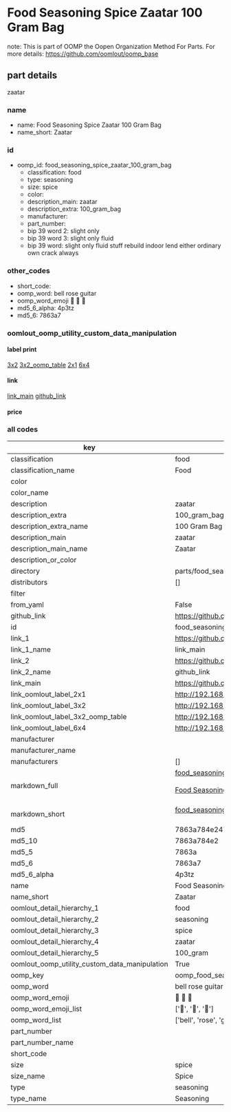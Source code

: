 # Food Seasoning Spice Zaatar 100 Gram Bag  

note: This is part of OOMP the Oopen Organization Method For Parts. For more details: https://github.com/oomlout/oomp_base

##  part details



zaatar

### name
* name: Food Seasoning Spice Zaatar 100 Gram Bag
* name_short: Zaatar
### id
* oomp_id: food_seasoning_spice_zaatar_100_gram_bag
  * classification: food
  * type: seasoning
  * size: spice
  * color: 
  * description_main: zaatar
  * description_extra: 100_gram_bag
  * manufacturer: 
  * part_number: 
  * bip 39 word 2: slight only
  * bip 39 word 3: slight only fluid
  * bip 39 word: slight only fluid stuff rebuild indoor lend either ordinary own crack always

### other_codes
* short_code: 
* oomp_word: bell rose guitar
* oomp_word_emoji :bell: :rose: :guitar:
* md5_6_alpha: 4p3tz
* md5_6: 7863a7






### oomlout_oomp_utility_custom_data_manipulation
#### label print
[3x2](http://192.168.1.245:1112/?label=oomp%204p3tz)
[3x2_oomp_table](http://192.168.1.107:1112/?label=oomp%204p3tz)
[2x1](http://192.168.1.242:1112/?label=oomp%204p3tz)
[6x4](http://192.168.1.55:1112/?label=oomp%204p3tz)    

#### link

[link_main](https://github.com/oomlout/oomlout_oomp_current_version_messy/tree/main/parts/food_seasoning_spice_zaatar_100_gram_bag) [github_link](https://github.com/oomlout/oomlout_oomp_part_src/tree/main/parts/food_seasoning_spice_zaatar_100_gram_bag)                             

#### price







### all codes 
| key | value |  
| --- | --- |  
| classification | food |  
| classification_name | Food |  
| color |  |  
| color_name |  |  
| description | zaatar |  
| description_extra | 100_gram_bag |  
| description_extra_name | 100 Gram Bag |  
| description_main | zaatar |  
| description_main_name | Zaatar |  
| description_or_color |   |  
| directory | parts/food_seasoning_spice_zaatar_100_gram_bag |  
| distributors | [] |  
| filter |  |  
| from_yaml | False |  
| github_link | https://github.com/oomlout/oomlout_oomp_part_src/tree/main/parts/food_seasoning_spice_zaatar_100_gram_bag |  
| id | food_seasoning_spice_zaatar_100_gram_bag |  
| link_1 | https://github.com/oomlout/oomlout_oomp_current_version_messy/tree/main/parts/food_seasoning_spice_zaatar_100_gram_bag |  
| link_1_name | link_main |  
| link_2 | https://github.com/oomlout/oomlout_oomp_part_src/tree/main/parts/food_seasoning_spice_zaatar_100_gram_bag |  
| link_2_name | github_link |  
| link_main | https://github.com/oomlout/oomlout_oomp_current_version_messy/tree/main/parts/food_seasoning_spice_zaatar_100_gram_bag |  
| link_oomlout_label_2x1 | http://192.168.1.242:1112/?label=oomp%204p3tz |  
| link_oomlout_label_3x2 | http://192.168.1.245:1112/?label=oomp%204p3tz |  
| link_oomlout_label_3x2_oomp_table | http://192.168.1.107:1112/?label=oomp%204p3tz |  
| link_oomlout_label_6x4 | http://192.168.1.55:1112/?label=oomp%204p3tz |  
| manufacturer |  |  
| manufacturer_name |  |  
| manufacturers | [] |  
| markdown_full | [food_seasoning_spice_zaatar_100_gram_bag](https://github.com/oomlout/oomlout_oomp_current_version_messy/tree/main/parts/food_seasoning_spice_zaatar_100_gram_bag)<br>[](https://github.com/oomlout/oomlout_oomp_current_version_messy/tree/main/parts/food_seasoning_spice_zaatar_100_gram_bag)<br>[Food Seasoning Spice Zaatar 100 Gram Bag](https://github.com/oomlout/oomlout_oomp_current_version_messy/tree/main/parts/food_seasoning_spice_zaatar_100_gram_bag)<br><br> |  
| markdown_short | [food_seasoning_spice_zaatar_100_gram_bag](https://github.com/oomlout/oomlout_oomp_current_version_messy/tree/main/parts/food_seasoning_spice_zaatar_100_gram_bag)<br><br> |  
| md5 | 7863a784e2470ffdcc59ad78b366c65d |  
| md5_10 | 7863a784e2 |  
| md5_5 | 7863a |  
| md5_6 | 7863a7 |  
| md5_6_alpha | 4p3tz |  
| name | Food Seasoning Spice Zaatar 100 Gram Bag |  
| name_short | Zaatar |  
| oomlout_detail_hierarchy_1 | food |  
| oomlout_detail_hierarchy_2 | seasoning |  
| oomlout_detail_hierarchy_3 | spice |  
| oomlout_detail_hierarchy_4 | zaatar |  
| oomlout_detail_hierarchy_5 | 100_gram |  
| oomlout_oomp_utility_custom_data_manipulation | True |  
| oomp_key | oomp_food_seasoning_spice_zaatar_100_gram_bag |  
| oomp_word | bell rose guitar |  
| oomp_word_emoji | :bell: :rose: :guitar: |  
| oomp_word_emoji_list | [':bell:', ':rose:', ':guitar:'] |  
| oomp_word_list | ['bell', 'rose', 'guitar'] |  
| part_number |  |  
| part_number_name |  |  
| short_code |  |  
| size | spice |  
| size_name | Spice |  
| type | seasoning |  
| type_name | Seasoning |  
